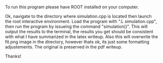 To run this program please have ROOT installed on your computer.

Ok, navigate to the directory where simulation.cpp is located then launch the root interactive environment. Load the program with ".L simulation.cpp", then run the program by issueing the command "simulation()". This will output the results to the terminal, the results you get should be consistent with what I have summarized in the latex writeup. Also this will overwrite the fit.png image in the directory, however thats ok, its just some formatting adjustements. The original is preserved in the pdf writeup.

Thanks!
